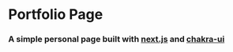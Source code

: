 # Portfolio Page

### A simple personal page built with [next.js](https://nextjs.org/) and [chakra-ui](https://chakra-ui.com/)
